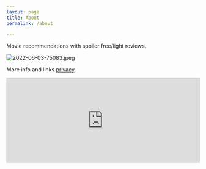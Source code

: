 ```yaml
---
layout: page
title: About
permalink: /about

---
```

Movie recommendations with spoiler free/light reviews.


![2022-06-03-75083.jpeg](https://magnificentmovie.quest/assets/2022-06-03-75083.jpeg)


More info and links [privacy](https://example.com).

<iframe
scrolling="no"
style="width:100%!important;height:220px;border:1px #ccc solid !important"
src="https://buttondown.email/mmq?as_embed=true"
></iframe><br /><br />


